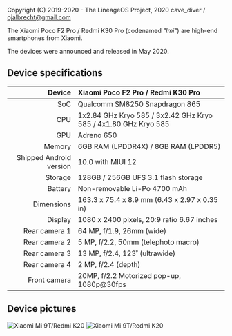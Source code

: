 Copyright (C) 2019-2020 - The LineageOS Project, 2020 cave_diver / ojalbrecht@gmail.com

The Xiaomi Poco F2 Pro / Redmi K30 Pro (codenamed _"lmi"_) are high-end smartphones from Xiaomi.

The devices were announced and released in May 2020.

## Device specifications

| Device       | Xiaomi Poco F2 Pro / Redmi K30 Pro              |
| -----------: | :---------------------------------------------- |
| SoC          | Qualcomm SM8250 Snapdragon 865                  |
| CPU          | 1x2.84 GHz Kryo 585 / 3x2.42 GHz Kryo 585 / 4x1.80 GHz Kryo 585                           |
| GPU          | Adreno 650                                      |
| Memory       | 6GB RAM (LPDDR4X) / 8GB RAM (LPDDR5)            |
| Shipped Android version | 10.0 with MIUI 12                    |
| Storage      | 128GB / 256GB UFS 3.1 flash storage             |
| Battery      | Non-removable Li-Po 4700 mAh                    |
| Dimensions   | 163.3 x 75.4 x 8.9 mm (6.43 x 2.97 x 0.35 in)   |
| Display      | 1080 x 2400 pixels, 20:9 ratio 6.67 inches      |
| Rear camera 1 | 64 MP, f/1.9, 26mm (wide)                      |
| Rear camera 2 | 5 MP, f/2.2, 50mm (telephoto macro)            |
| Rear camera 3 | 13 MP, f/2.4, 123˚ (ultrawide)                 |
| Rear camera 4 | 2 MP, f/2.4 (depth)                            |
| Front camera | 20MP, f/2.2 Motorized pop-up, 1080p@30fps       |

## Device pictures


![Xiaomi Mi 9T/Redmi K20](https://i01.appmifile.com/webfile/globalimg/products/pc/poco-f2-pro/phone1.png "Poco F2 Pro front")
![Xiaomi Mi 9T/Redmi K20](https://i01.appmifile.com/webfile/globalimg/products/pc/poco-f2-pro/phone2.png "Poco F2 Pro back")

